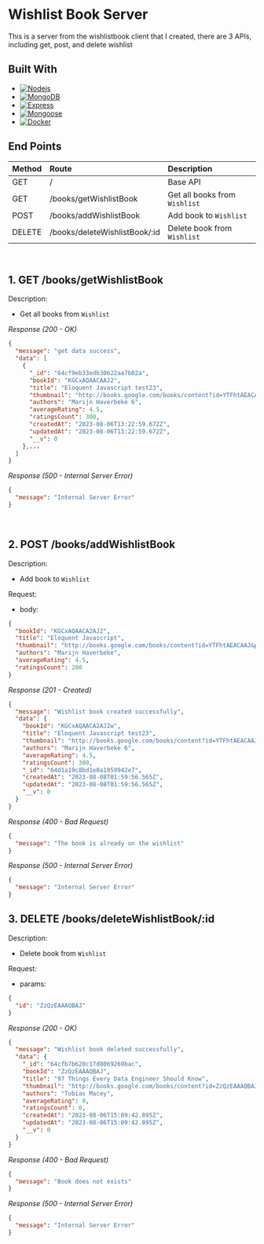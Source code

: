 # Wishlist Book Server

This is a server from the wishlistbook client that I created, there are 3 APIs, including get, post, and delete wishlist

## Built With

- [![Nodejs][nodejs]][nodejsurl]
- [![MongoDB][mongodb]][mongodburl]
- [![Express][express]][expressurl]
- [![Mongoose][mongoose]][mongooseurl]
- [![Docker][docker]][dockerurl]

## End Points

| Method | Route                         | Description                   |
| :----- | :---------------------------- | :---------------------------- |
| GET    | /                             | Base API                      |
| GET    | /books/getWishlistBook        | Get all books from `Wishlist` |
| POST   | /books/addWishlistBook        | Add book to `Wishlist`        |
| DELETE | /books/deleteWishlistBook/:id | Delete book from `Wishlist`   |

&nbsp;

## 1. GET /books/getWishlistBook

Description:

- Get all books from `Wishlist`

_Response (200 - OK)_

```json
{
  "message": "get data success",
  "data": [
    {
      "_id": "64cf9eb33edb30622aa7b02a",
      "bookId": "KGCxAQAACAAJ2",
      "title": "Eloquent Javascript test23",
      "thumbnail": "http://books.google.com/books/content?id=YTFhtAEACAAJ&printsec=frontcover&img=1&zoom=1&source=gbs_api",
      "authors": "Marijn Haverbeke 6",
      "averageRating": 4.5,
      "ratingsCount": 300,
      "createdAt": "2023-08-06T13:22:59.672Z",
      "updatedAt": "2023-08-06T13:22:59.672Z",
      "__v": 0
    },...
  ]
}
```

_Response (500 - Internal Server Error)_

```json
{
  "message": "Internal Server Error"
}
```

&nbsp;

## 2. POST /books/addWishlistBook

Description:

- Add book to `Wishlist`

Request:

- body:

```json
{
  "bookId": "KGCxAQAACA2AJ2",
  "title": "Eloquent Javascript",
  "thumbnail": "http://books.google.com/books/content?id=YTFhtAEACAAJ&printsec=frontcover&img=1&zoom=1&source=gbs_api",
  "authors": "Marijn Haverbeke",
  "averageRating": 4.5,
  "ratingsCount": 200
}
```

_Response (201 - Created)_

```json
{
  "message": "Wishlist book created successfully",
  "data": {
    "bookId": "KGCxAQAACA2AJ2w",
    "title": "Eloquent Javascript test23",
    "thumbnail": "http://books.google.com/books/content?id=YTFhtAEACAAJ&printsec=frontcover&img=1&zoom=1&source=gbs_api",
    "authors": "Marijn Haverbeke 6",
    "averageRating": 4.5,
    "ratingsCount": 300,
    "_id": "64d1a19c8bd1e0a1059942e7",
    "createdAt": "2023-08-08T01:59:56.565Z",
    "updatedAt": "2023-08-08T01:59:56.565Z",
    "__v": 0
  }
}
```

_Response (400 - Bad Request)_

```json
{
  "message": "The book is already on the wishlist"
}
```

_Response (500 - Internal Server Error)_

```json
{
  "message": "Internal Server Error"
}
```

## 3. DELETE /books/deleteWishlistBook/:id

Description:

- Delete book from `Wishlist`

Request:

- params:

```json
{
  "id": "ZzQzEAAAQBAJ"
}
```

_Response (200 - OK)_

```json
{
  "message": "Wishlist book deleted successfully",
  "data": {
    "_id": "64cfb7b620c17d8069269bac",
    "bookId": "ZzQzEAAAQBAJ",
    "title": "97 Things Every Data Engineer Should Know",
    "thumbnail": "http://books.google.com/books/content?id=ZzQzEAAAQBAJ&printsec=frontcover&img=1&zoom=1&edge=curl&source=gbs_api",
    "authors": "Tobias Macey",
    "averageRating": 0,
    "ratingsCount": 0,
    "createdAt": "2023-08-06T15:09:42.895Z",
    "updatedAt": "2023-08-06T15:09:42.895Z",
    "__v": 0
  }
}
```

_Response (400 - Bad Request)_

```json
{
  "message": "Book does not exists"
}
```

_Response (500 - Internal Server Error)_

```json
{
  "message": "Internal Server Error"
}
```

[nodejsurl]: https://nextjs.org/
[nodejs]: https://img.shields.io/badge/Node%20js-339933?style=for-the-badge&logo=nodedotjs&logoColor=white
[mongodburl]: https://www.mongodb.com/
[mongodb]: https://img.shields.io/badge/MongoDB-4EA94B?style=for-the-badge&logo=mongodb&logoColor=white
[expressurl]: https://www.expressjs.com/
[express]: https://img.shields.io/badge/Express%20js-000000?style=for-the-badge&logo=express&logoColor=white
[mongooseurl]: https://mongoosejs.com/
[mongoose]: https://img.shields.io/badge/Mongoose-880000.svg?&style=for-the-badge&logo=mongoose&logoColor=white
[dockerurl]: https://docker.com/
[docker]: https://img.shields.io/badge/Docker-2CA5E0?style=for-the-badge&logo=docker&logoColor=white
